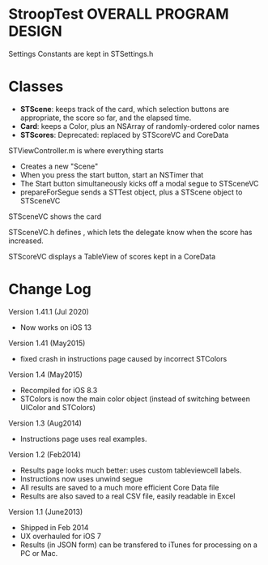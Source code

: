 # StroopTest OVERALL PROGRAM DESIGN

Settings Constants are kept in STSettings.h

# Classes

* __STScene__: keeps track of the card, which selection buttons are appropriate, the score so far, and the elapsed time.
* __Card__: keeps a Color, plus an NSArray of randomly-ordered color names
* __STScores__: Deprecated: replaced by STScoreVC and CoreData


STViewController.m is where everything starts

* Creates a new "Scene"
* When you press the start button, start an NSTimer that 
* The Start button simultaneously kicks off a modal segue to STSceneVC
* prepareForSegue sends a STTest object, plus a STScene object to STSceneVC

STSceneVC shows the card

STSceneVC.h defines <STSceneProtocol>, which lets the delegate know when the score has increased.

STScoreVC displays a TableView of scores kept in a CoreData 




# Change Log


Version 1.41.1 (Jul 2020)
* Now works on iOS 13

Version 1.41 (May2015)
* fixed crash in instructions page caused by incorrect STColors

Version 1.4 (May2015)
* Recompiled for iOS 8.3
* STColors is now the main color object (instead of switching between UIColor and STColors)

Version 1.3 (Aug2014)
* Instructions page uses real examples.

Version 1.2 (Feb2014)

* Results page looks much better: uses custom tableviewcell labels.
* Instructions now uses unwind segue
* All results are saved to a much more efficient Core Data file
* Results are also saved to a real CSV file, easily readable in Excel




Version 1.1 (June2013)
* Shipped in Feb 2014
* UX overhauled for iOS 7
* Results (in JSON form) can be transfered to iTunes for processing on a PC or Mac.







